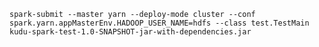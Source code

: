 `spark-submit --master yarn --deploy-mode cluster --conf spark.yarn.appMasterEnv.HADOOP_USER_NAME=hdfs --class test.TestMain kudu-spark-test-1.0-SNAPSHOT-jar-with-dependencies.jar`
